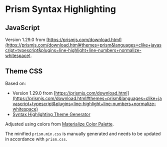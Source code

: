 # Prism Syntax Highlighting

## JavaScript

Version 1.29.0 from [https://prismjs.com/download.html](https://prismjs.com/download.html#themes=prism&languages=clike+javascript+typescript&plugins=line-highlight+line-numbers+normalize-whitespace).

## Theme CSS

Based on:

-   Version 1.29.0 from [https://prismjs.com/download.html](https://prismjs.com/download.html#themes=prism&languages=clike+javascript+typescript&plugins=line-highlight+line-numbers+normalize-whitespace)
-   [Syntax Highlighting Theme Generator](https://k88hudson.github.io/syntax-highlighting-theme-generator/www/)

Adjusted using colors from [Materialize Color Palette](https://materializeweb.com/color.html).

The minified `prism.min.css` is manually generated and needs to be updated in accordance with `prism.css`.
